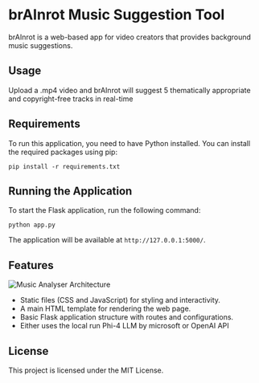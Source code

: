 # brAInrot Music Suggestion Tool

brAInrot is a web-based app for video creators that provides background music suggestions. 

## Usage

Upload a .mp4 video and brAInrot will suggest 5 thematically appropriate and copyright-free tracks in real-time

## Requirements

To run this application, you need to have Python installed. You can install the required packages using pip:

```
pip install -r requirements.txt
```

## Running the Application

To start the Flask application, run the following command:

```
python app.py
```

The application will be available at `http://127.0.0.1:5000/`.

## Features
![Music Analyser Architecture](Music_Analyser_Architecture.png)
- Static files (CSS and JavaScript) for styling and interactivity.
- A main HTML template for rendering the web page.
- Basic Flask application structure with routes and configurations.
- Either uses the local run Phi-4 LLM by microsoft or OpenAI API

## License

This project is licensed under the MIT License.